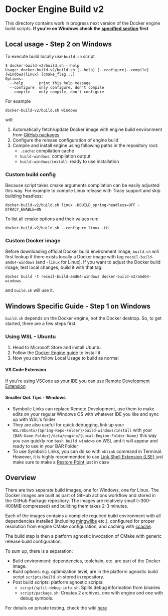 # Docker Engine Build v2

This directory contains work in progress next version of the Docker engine
build scripts. **If you're on Windows check the [specified section](README.md#windows-specific-guide---step-1-on-windows) first**

## Local usage - Step 2 on Windows

To execute build locally use `build.sh` script

```console
$ docker-build-v2/build.sh --help
Usage: docker-build-v2/build.sh [--help] [--configure|--compile] {windows|linux} [cmake_flag...]
Options:
  --help       print this help message
  --configure  only configure, don't compile
  --compile    only compile, don't configure
```

For example

```shell
docker-build-v2/build.sh windows
```

will:

1. Automatically fetch/update Docker image with engine build environment from
   [GitHub packages](https://github.com/beyond-all-reason?tab=packages&repo_name=spring)
2. Configure the release configuration of engine build
3. Compile and install engine using following paths in the repository root:
   - `.cache`: compilation cache
   - `build-windows`: compilation output
   - `build-windows/install`: ready to use installation

### Custom build config

Because script takes cmake arguments compilation can be easily adjusted this
way. For example to compile Linux release with Tracy support and skip building
headless:

```shell
docker-build-v2/build.sh linux -DBUILD_spring-headless=OFF -DTRACY_ENABLE=ON
```

To list all cmake options and their values run:

```shell
docker-build-v2/build.sh --configure linux -LH
```

### Custom Docker image

Before downloading official Docker build environment image, `build.sh` will
first lookup if there exists locally a Docker image with tag
`recoil-build-amd64-windows` (and `-linux` for Linux). If you want to adjust
the Docker build image, test local changes, build it with that tag:

```shell
docker build -t recoil-build-amd64-windows docker-build-v2/amd64-windows
```

and `build.sh` will use it.

## Windows Specific Guide - Step 1 on Windows
`build.sh` depends on the Docker engine, not the Docker desktop. So, to get started, there are a few steps first.

### Using WSL - Ubuntu
1. Head to Microsoft Store and install Ubuntu
2. Follow the [Docker Engine guide](https://docs.docker.com/engine/install/ubuntu/#install-using-the-repository) to install it
3. Now you can follow Local Usage to build as normal

#### VS Code Extension
If you're using VSCode as your IDE you can use [Remote Development Extension](https://marketplace.visualstudio.com/items?itemName=ms-vscode-remote.vscode-remote-extensionpack)

#### Smaller QoL Tips - Windows
- Symbolic Links can replace Remote Development, use them to make edits on your regular Windows OS with whatever IDE you like and sync up with WSL's folder
- They are also useful for quick debugging, link up your `WSL/Ubuntu/{Spring-Repo-Folder}/build-windows/install` with your `{BAR-Game-Folder}/data/engine/{Local-Engine-Folder-Name}` this way you can quickly run `bash build windows` on WSL and it will appear and ready to use in your BAR Folder
- To use Symbolic Links, you can do so with `mklink` command in Terminal. However, it is highly recommended to use [Link Shell Extension (LSE)](https://schinagl.priv.at/nt/hardlinkshellext/linkshellextension.html) just make sure to make a [Restore Point](https://support.microsoft.com/en-us/windows/system-restore-a5ae3ed9-07c4-fd56-45ee-096777ecd14e#:~:text=Apply%20a%20restore%20point%20from,%E2%80%8B%E2%80%8B%E2%80%8B%E2%80%8B%E2%80%8B) just in case


## Overview

There are two separate build images, one for Windows, one for Linux. The Docker
images are built as part of GitHub actions workflow and stored in the GitHub
Package repository. The images are relatively small (~300-400MiB compressed)
and building them takes 2-3 minutes.

Each of the images contains a complete required build environment with all
dependencies installed (including
[mingwlibs](https://github.com/beyond-all-reason/mingwlibs64) etc.), configured
for proper resolution from engine CMake configuration, and caching with
[ccache](https://ccache.dev/).

The build step is then a platform agnostic invocation of CMake with generic
release build configuration.

To sum up, there is a separation:

- Build environment: dependencies, toolchain, etc. are part of the Docker
  image.
- Build options: e.g. optimization level, are in the platform agnostic build
  script `scripts/build.sh` stored in repository.
- Post build scripts: platform agnostic scripts:
  - `script/split-debug-info.sh`: Splits debug information from binaries
  - `script/package.sh`: Creates 2 archives, one with engine and one with
     debug symbols.


For details on private testing, check the wiki [here](https://github.com/beyond-all-reason/spring/wiki/Pre-release-testing-Checklist,-and-release-engine-checklist#private-testing)
